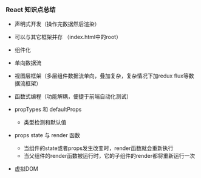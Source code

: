 ### React 知识点总结

* 声明式开发（操作完数据然后渲染）
* 可以与其它框架并存 （index.html中的root）
* 组件化
* 单向数据流
* 视图层框架（多层组件数据流单向，叠加复杂，复杂情况下加redux flux等数据流框架）
* 函数式编程（功能解耦，便捷于前端自动化测试）


* propTypes 和 defaultProps 
    * 类型检测和默认值

* props state 与 render 函数
    * 当组件的state或者props发生改变时，render函数就会重新执行
    * 当父组件的render函数被运行时，它的子组件的render都将重新运行一次

* 虚拟DOM

